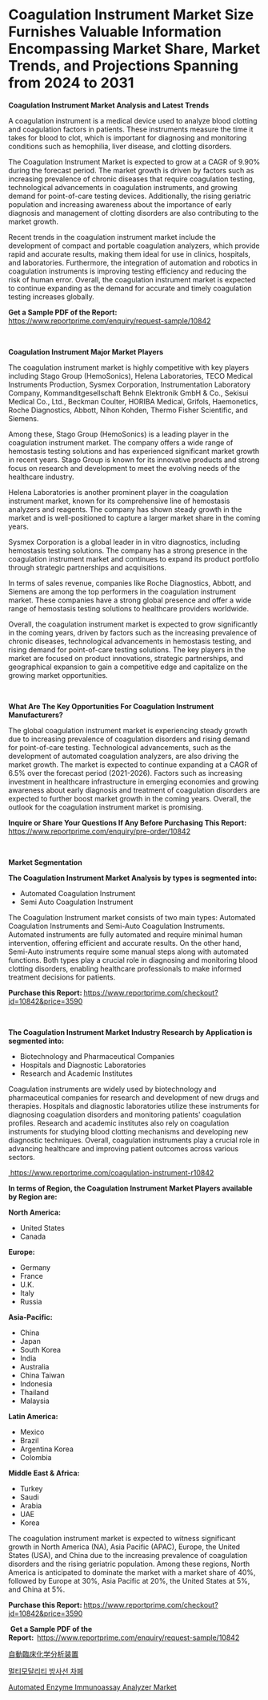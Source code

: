<p><h1>Coagulation Instrument Market Size Furnishes Valuable Information Encompassing Market Share, Market Trends, and Projections Spanning from 2024 to 2031</h1></p><p><strong>Coagulation Instrument Market Analysis and Latest Trends</strong></p>
<p><p>A coagulation instrument is a medical device used to analyze blood clotting and coagulation factors in patients. These instruments measure the time it takes for blood to clot, which is important for diagnosing and monitoring conditions such as hemophilia, liver disease, and clotting disorders.</p><p>The Coagulation Instrument Market is expected to grow at a CAGR of 9.90% during the forecast period. The market growth is driven by factors such as increasing prevalence of chronic diseases that require coagulation testing, technological advancements in coagulation instruments, and growing demand for point-of-care testing devices. Additionally, the rising geriatric population and increasing awareness about the importance of early diagnosis and management of clotting disorders are also contributing to the market growth.</p><p>Recent trends in the coagulation instrument market include the development of compact and portable coagulation analyzers, which provide rapid and accurate results, making them ideal for use in clinics, hospitals, and laboratories. Furthermore, the integration of automation and robotics in coagulation instruments is improving testing efficiency and reducing the risk of human error. Overall, the coagulation instrument market is expected to continue expanding as the demand for accurate and timely coagulation testing increases globally.</p></p>
<p><strong>Get a Sample PDF of the Report:&nbsp;</strong> <a href="https://www.reportprime.com/enquiry/request-sample/10842">https://www.reportprime.com/enquiry/request-sample/10842</a></p>
<p>&nbsp;</p>
<p><strong>Coagulation Instrument Major Market Players</strong></p>
<p><p>The coagulation instrument market is highly competitive with key players including Stago Group (HemoSonics), Helena Laboratories, TECO Medical Instruments Production, Sysmex Corporation, Instrumentation Laboratory Company, Kommanditgesellschaft Behnk Elektronik GmbH & Co., Sekisui Medical Co., Ltd., Beckman Coulter, HORIBA Medical, Grifols, Haemonetics, Roche Diagnostics, Abbott, Nihon Kohden, Thermo Fisher Scientific, and Siemens.</p><p>Among these, Stago Group (HemoSonics) is a leading player in the coagulation instrument market. The company offers a wide range of hemostasis testing solutions and has experienced significant market growth in recent years. Stago Group is known for its innovative products and strong focus on research and development to meet the evolving needs of the healthcare industry.</p><p>Helena Laboratories is another prominent player in the coagulation instrument market, known for its comprehensive line of hemostasis analyzers and reagents. The company has shown steady growth in the market and is well-positioned to capture a larger market share in the coming years.</p><p>Sysmex Corporation is a global leader in in vitro diagnostics, including hemostasis testing solutions. The company has a strong presence in the coagulation instrument market and continues to expand its product portfolio through strategic partnerships and acquisitions.</p><p>In terms of sales revenue, companies like Roche Diagnostics, Abbott, and Siemens are among the top performers in the coagulation instrument market. These companies have a strong global presence and offer a wide range of hemostasis testing solutions to healthcare providers worldwide.</p><p>Overall, the coagulation instrument market is expected to grow significantly in the coming years, driven by factors such as the increasing prevalence of chronic diseases, technological advancements in hemostasis testing, and rising demand for point-of-care testing solutions. The key players in the market are focused on product innovations, strategic partnerships, and geographical expansion to gain a competitive edge and capitalize on the growing market opportunities.</p></p>
<p>&nbsp;</p>
<p><strong>What Are The Key Opportunities For Coagulation Instrument Manufacturers?</strong></p>
<p><p>The global coagulation instrument market is experiencing steady growth due to increasing prevalence of coagulation disorders and rising demand for point-of-care testing. Technological advancements, such as the development of automated coagulation analyzers, are also driving the market growth. The market is expected to continue expanding at a CAGR of 6.5% over the forecast period (2021-2026). Factors such as increasing investment in healthcare infrastructure in emerging economies and growing awareness about early diagnosis and treatment of coagulation disorders are expected to further boost market growth in the coming years. Overall, the outlook for the coagulation instrument market is promising.</p></p>
<p><strong>Inquire or Share Your Questions If Any Before Purchasing This Report:</strong> <a href="https://www.reportprime.com/enquiry/pre-order/10842">https://www.reportprime.com/enquiry/pre-order/10842</a></p>
<p>&nbsp;</p>
<p><strong>Market Segmentation</strong></p>
<p><strong>The Coagulation Instrument Market Analysis by types is segmented into:</strong></p>
<p><ul><li>Automated Coagulation Instrument</li><li>Semi Auto Coagulation Instrument</li></ul></p>
<p><p>The Coagulation Instrument market consists of two main types: Automated Coagulation Instruments and Semi-Auto Coagulation Instruments. Automated instruments are fully automated and require minimal human intervention, offering efficient and accurate results. On the other hand, Semi-Auto instruments require some manual steps along with automated functions. Both types play a crucial role in diagnosing and monitoring blood clotting disorders, enabling healthcare professionals to make informed treatment decisions for patients.</p></p>
<p><strong>Purchase this Report:&nbsp;</strong><a href="https://www.reportprime.com/checkout?id=10842&price=3590">https://www.reportprime.com/checkout?id=10842&price=3590</a></p>
<p>&nbsp;</p>
<p><strong>The Coagulation Instrument Market Industry Research by Application is segmented into:</strong></p>
<p><ul><li>Biotechnology and Pharmaceutical Companies</li><li>Hospitals and Diagnostic Laboratories</li><li>Research and Academic Institutes</li></ul></p>
<p><p>Coagulation instruments are widely used by biotechnology and pharmaceutical companies for research and development of new drugs and therapies. Hospitals and diagnostic laboratories utilize these instruments for diagnosing coagulation disorders and monitoring patients' coagulation profiles. Research and academic institutes also rely on coagulation instruments for studying blood clotting mechanisms and developing new diagnostic techniques. Overall, coagulation instruments play a crucial role in advancing healthcare and improving patient outcomes across various sectors.</p></p>
<p><a href="https://www.reportprime.com/coagulation-instrument-r10842">&nbsp;https://www.reportprime.com/coagulation-instrument-r10842</a></p>
<p><strong>In terms of Region, the Coagulation Instrument Market Players available by Region are:</strong></p>
<p>
    <p> <strong> North America: </strong>
        <ul>
            <li>United States</li>
            <li>Canada</li>
        </ul>
        </p> 
    <p> <strong> Europe: </strong>
        <ul>
            <li>Germany</li>
            <li>France</li>
            <li>U.K.</li>
            <li>Italy</li>
            <li>Russia</li>
        </ul>
        </p> 
    <p> <strong> Asia-Pacific: </strong>
        <ul>
            <li>China</li>
            <li>Japan</li>
            <li>South Korea</li>
            <li>India</li>
            <li>Australia</li>
            <li>China Taiwan</li>
            <li>Indonesia</li>
            <li>Thailand</li>
            <li>Malaysia</li>
        </ul>
        </p> 
    <p> <strong> Latin America: </strong>
        <ul>
            <li>Mexico</li>
            <li>Brazil</li>
            <li>Argentina Korea</li>
            <li>Colombia</li>
        </ul>
        </p> 
    <p> <strong> Middle East & Africa: </strong>
        <ul>
            <li>Turkey</li>
            <li>Saudi</li>
            <li>Arabia</li>
            <li>UAE</li>
            <li>Korea</li>
        </ul>
    </p>
    </p>
<p><p>The coagulation instrument market is expected to witness significant growth in North America (NA), Asia Pacific (APAC), Europe, the United States (USA), and China due to the increasing prevalence of coagulation disorders and the rising geriatric population. Among these regions, North America is anticipated to dominate the market with a market share of 40%, followed by Europe at 30%, Asia Pacific at 20%, the United States at 5%, and China at 5%.</p></p>
<p><strong>Purchase this Report: </strong><a href="https://www.reportprime.com/checkout?id=10842&price=3590">https://www.reportprime.com/checkout?id=10842&price=3590</a></p>
<p>&nbsp;<strong>Get a Sample PDF of the Report:&nbsp;&nbsp;</strong><a href="https://www.reportprime.com/enquiry/request-sample/10842">https://www.reportprime.com/enquiry/request-sample/10842</a></p>
<p><strong></strong></p>
<p><p><a href="https://medium.com/@lorrainethompson10/%E8%87%AA%E5%8B%95%E5%8C%96%E8%87%A8%E5%BA%8A%E5%8C%96%E5%AD%A6%E5%88%86%E6%9E%90%E8%A3%85%E7%BD%AE%E5%B8%82%E5%A0%B4%E5%B1%95%E6%9C%9B-%E6%A5%AD%E7%95%8C%E6%A6%82%E8%A6%81%E3%81%A8%E4%BA%88%E6%B8%AC-2024%E5%B9%B4%E3%81%8B%E3%82%892031%E5%B9%B4-43ce6673581b">自動臨床化学分析装置</a></p><p><a href="https://github.com/darrellockm3ytan895656/Market-Research-Report-List-1/blob/main/840145722145.md">멀티모달리티 방사선 차폐</a></p><p><a href="https://github.com/Sinjinluong3e0awx2m195k76/Market-Research-Report-List-2/blob/main/automated-enzyme-immunoassay-analyzer-market.md">Automated Enzyme Immunoassay Analyzer Market</a></p></p>